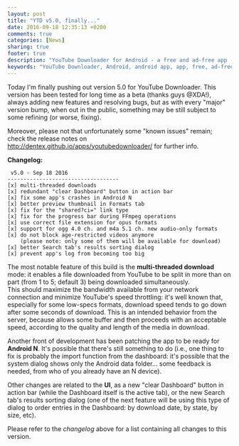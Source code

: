 ```yaml
---
layout: post
title: "YTD v5.0, finally..."
date: 2016-09-18 12:35:13 +0200
comments: true
categories: [News]
sharing: true
footer: true
description: "YouTube Downloader for Android - a free and ad-free app - new version"
keywords: "YouTube Downloader, Android, android app, app, free, ad-free, no ads, dentex, XDA, XDA_dentex, twidentex, YouTube, downloader, FFmpeg, audio, music, video, extraction, mp3, easy, dentex, 1080p, 720p, 480p, HD, 4K, 3gp, webm, mp4, m4a, ogg, flv, opus, 360°, 3D"
---
```

Today I'm finally pushing out version 5.0 for YouTube Downloader.
This version has been tested for long time as a beta (thanks guys @XDA!), always adding new features and resolving bugs, but as with every "major" version bump, when out in the public, something may be still subject to some refining (or worse, fixing). 

Moreover, please not that unfortunately some "known issues" remain; check the release notes on http://dentex.github.io/apps/youtubedownloader/ for further info.

**Changelog:**

     v5.0 - Sep 18 2016
    -----------------------------------
    [x] multi-threaded downloads
    [x] redundant "clear Dashboard" button in action bar
    [x] fix some app's crashes in Android N
    [x] better preview thumbnail in Formats tab
    [x] fix for the "shared?ci=" link type
    [x] fix for the progress bar during FFmpeg operations
    [x] use correct file extension for opus formats
    [x] support for ogg 4.0 ch. and m4a 5.1 ch. new audio-only formats
    [x] do not block age-restricted videos anymore 
        (please note: only some of them will be available for download)
    [x] better Search tab's results sorting dialog
    [x] prevent app's log from becoming too big 


The most notable feature of this build is the **multi-threaded download** mode: it enables a file downloaded from YouTube to be split in more than on part (from 1 to 5; default 3) being downloaded simultaneously.    
This should maximize the bandwidth available from your network connection and minimize YouTube's speed throttling: it's well known that, especially for some low-specs formats, download speed tends to go down after some seconds of download. This is an intended behavior from the server, because allows some buffer and then proceeds with an acceptable speed, according to the quality and length of the media in download.

Another front of development has been patching the app to be ready for **Android N**. It's possible that there's still something to do (i.e., one thing to fix is probably the import function from the dashboard: it's possible that the system dialog shows only the Android data folder... some feedback is needed, from who of you already have an N device).

Other changes are related to the **UI**, as a new "clear Dashboard" button in action bar (while the Dashboard itself is the active tab), or the new Search tab's results sorting dialog (one of the next feature will be using this type of dialog to order entries in the Dashboard: by download date, by state, by size, etc).

Please refer to the *changelog* above for a list containing all changes to this version.
